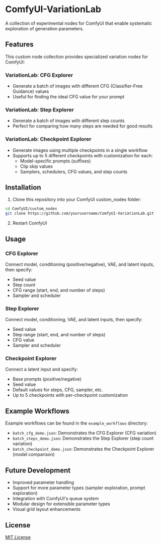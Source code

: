 # ComfyUI-VariationLab

A collection of experimental nodes for ComfyUI that enable systematic exploration of generation parameters.

## Features

This custom node collection provides specialized variation nodes for ComfyUI:

### VariationLab: CFG Explorer
- Generate a batch of images with different CFG (Classifier-Free Guidance) values
- Useful for finding the ideal CFG value for your prompt

### VariationLab: Step Explorer
- Generate a batch of images with different step counts
- Perfect for comparing how many steps are needed for good results

### VariationLab: Checkpoint Explorer
- Generate images using multiple checkpoints in a single workflow
- Supports up to 5 different checkpoints with customization for each:
  - Model-specific prompts (suffixes)
  - Clip skip values
  - Samplers, schedulers, CFG values, and step counts

## Installation

1. Clone this repository into your ComfyUI custom_nodes folder:
```bash
cd ComfyUI/custom_nodes
git clone https://github.com/yourusername/ComfyUI-VariationLab.git
```

2. Restart ComfyUI

## Usage

### CFG Explorer
Connect model, conditioning (positive/negative), VAE, and latent inputs, then specify:
- Seed value
- Step count
- CFG range (start, end, and number of steps)
- Sampler and scheduler

### Step Explorer
Connect model, conditioning, VAE, and latent inputs, then specify:
- Seed value
- Step range (start, end, and number of steps)
- CFG value
- Sampler and scheduler

### Checkpoint Explorer
Connect a latent input and specify:
- Base prompts (positive/negative)
- Seed value
- Default values for steps, CFG, sampler, etc.
- Up to 5 checkpoints with per-checkpoint customization

## Example Workflows

Example workflows can be found in the `example_workflows` directory:
- `batch_cfg_demo.json`: Demonstrates the CFG Explorer (CFG variation)
- `batch_steps_demo.json`: Demonstrates the Step Explorer (step count variation)
- `batch_checkpoint_demo.json`: Demonstrates the Checkpoint Explorer (model comparison)

## Future Development

- Improved parameter handling
- Support for more parameter types (sampler exploration, prompt exploration)
- Integration with ComfyUI's queue system
- Modular design for extensible parameter types
- Visual grid layout enhancements

## License

[MIT License](LICENSE) 